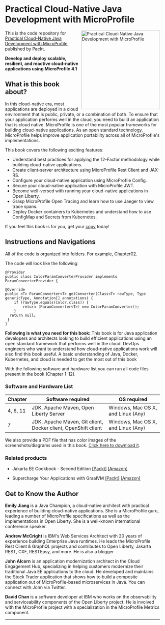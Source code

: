 # Practical Cloud-Native Java Development with MicroProfile

<a href="https://www.packtpub.com/cloud-networking/practical-cloud-native-java-development-with-microprofile?utm_source=github&utm_medium=repository&utm_campaign=9781801078801"><img src="https://static.packt-cdn.com/products/9781801078801/cover/smaller" alt="Practical Cloud-Native Java Development with MicroProfile" height="256px" align="right"></a>

This is the code repository for [Practical Cloud-Native Java Development with MicroProfile](https://www.packtpub.com/cloud-networking/practical-cloud-native-java-development-with-microprofile?utm_source=github&utm_medium=repository&utm_campaign=9781801078801), published by Packt.

**Develop and deploy scalable, resilient, and reactive cloud-native applications using MicroProfile 4.1**

## What is this book about?
In this cloud-native era, most applications are deployed in a cloud environment that is public, private, or a combination of both. To ensure that your application performs well in the cloud, you need to build an application that is cloud native. MicroProfile is one of the most popular frameworks for building cloud-native applications. As an open standard technology, MicroProfile helps improve application portability across all of MicroProfile's implementations. 

This book covers the following exciting features:
- Understand best practices for applying the 12-Factor methodology while building cloud-native applications.
- Create client-server architecture using MicroProfile Rest Client and JAX-RS.
- Configure your cloud-native application using MicroProfile Config.
- Secure your cloud-native application with MicroProfile JWT.
- Become well-versed with running your cloud-native applications in Open Liberty.
- Grasp MicroProfile Open Tracing and learn how to use Jaeger to view trace spans.
- Deploy Docker containers to Kubernetes and understand how to use ConfigMap and Secrets from Kubernetes.

If you feel this book is for you, get your [copy](https://www.amazon.com/dp/1801078807) today!

## Instructions and Navigations
All of the code is organized into folders. For example, Chapter02.

The code will look like the following:
```
@Provider
public class ColorParamConverterProvider implements ParamConverterProvider {

@Override
public <T> ParamConverter<T> getConverter(Class<T> rawType, Type genericType, Annotation[] annotations) {
    if (rawType.equals(Color.class)) {
        return (ParamConverter<T>) new ColorParamConverter();
    }
  return null;
 }
}
```

**Following is what you need for this book:**
This book is for Java application developers and architects looking to build efficient applications using an open standard framework that performs well in the cloud. DevOps engineers who want to understand how cloud-native applications work will also find this book useful. A basic understanding of Java, Docker, Kubernetes, and cloud is needed to get the most out of this book

With the following software and hardware list you can run all code files present in the book (Chapter 1-12).
### Software and Hardware List
| Chapter | Software required | OS required |
| -------- | ------------------------------------ | ----------------------------------- |
| 4, 6, 11 | JDK, Apache Maven, Open Liberty Server | Windows, Mac OS X, and Linux (Any) |
| 7 | JDK, Apache Maven, Git client, Docker client, OpenShift client  | Windows, Mac OS X, and Linux (Any) |


We also provide a PDF file that has color images of the screenshots/diagrams used in this book. [Click here to download it](https://static.packt-cdn.com/downloads/9781801078801_ColorImages.pdf).

### Related products
* Jakarta EE Cookbook - Second Edition [[Packt]](https://www.packtpub.com/product/jakarta-ee-cookbook-second-edition/9781838642884?utm_source=github&utm_medium=repository&utm_campaign=9781838642884) [[Amazon]](https://www.amazon.com/dp/1838642889)

* Supercharge Your Applications with GraalVM [[Packt]](https://www.packtpub.com/product/supercharge-your-applications-with-graalvm/9781800564909?utm_source=github&utm_medium=repository&utm_campaign=9781800564909) [[Amazon]](https://www.amazon.com/dp/1800564902)


## Get to Know the Author
**Emily Jiang**
is a Java Champion, a cloud-native architect with practical experience of building cloud-native applications. She is a MicroProfile guru, leading a number of MicroProfile specifications as well as the implementations in Open Liberty. She is a well-known international conference speaker.

**Andrew McCright**
is IBM's Web Services Architect with 20 years of experience building Enterprise Java runtimes. He leads the MicroProfile Rest Client & GraphQL projects and contributes to Open Liberty, Jakarta REST, CXF, RESTEasy, and more. He is also a blogger

**John Alcorn**
is an application modernization architect in the Cloud Engagement Hub, specializing in helping customers modernize their traditional Java EE applications to the cloud. He developed and maintains the Stock Trader application that shows how to build a composite application out of MicroProfile-based microservices in Java. You can connect with John via Twitter.

**David Chan**
is a software developer at IBM who works on the observability and serviceability components of the Open Liberty project. He is involved with the MicroProfile project with a specialization in the MicroProfile Metrics component.

****
